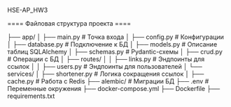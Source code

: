 HSE-AP_HW3


==== Файловая структура проекта ====

├── app/
│   ├── main.py  # Точка входа 
│   ├── config.py  # Конфигурации
│   ├── database.py  # Подключение к БД
│   ├── models.py  # Описание таблиц SQLAlchemy
│   ├── schemas.py  # Pydantic-схемы
│   ├── crud.py  # Операции с БД
│   ├── routes/
│   │   ├── links.py  # Эндпоинты для ссылок
│   │   ├── users.py  # Эндпоинты для пользователей
│   └── services/
│       ├── shortener.py  # Логика сокращения ссылок
│       ├── cache.py  # Работа с Redis
├── alembic/  # Миграции БД
├── .env  # Переменные окружения
├── docker-compose.yml
├── Dockerfile
├── requirements.txt

